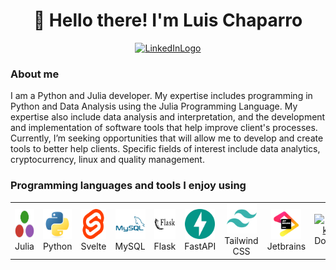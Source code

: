 <h1 align="center">👋 Hello there! I'm Luis Chaparro</h1>

<div align="center">
  <a href="https://www.linkedin.com/in/chaparroluis/">
    <img src="https://img.shields.io/badge/LinkedIn-blue?style=for-the-badge&logo=linkedin&logoColor=white" alt="LinkedInLogo"/>
  </a>
</div

---

### About me
I am a Python and Julia developer. My expertise includes programming in Python and Data Analysis using the Julia Programming Language. 
My expertise also include data analysis and interpretation, and the development and implementation of software tools that help improve client's processes. Currently, I’m seeking opportunities that will allow me to develop and create tools to better help clients. Specific fields of interest include data analytics, cryptocurrency, linux and quality management.

### Programming languages and tools I enjoy using

<table>
  <tr>
    <td align="center" width="96">
      <a href="#macropower-tech">
        <img src="https://github.com/devicons/devicon/blob/master/icons/julia/julia-original.svg" width="48" height="48" alt="Julia" />
      </a>
      <br>Julia
    </td>
    <td align="center" width="96">
      <a href="#macropower-tech">
        <img src="https://github.com/devicons/devicon/blob/master/icons/python/python-original.svg" width="48" height="48" alt="Python" />
      </a>
      <br>Python
    </td>
    <td align="center" width="96">
      <a href="#macropower-tech">
        <img src="https://github.com/devicons/devicon/blob/master/icons/svelte/svelte-original.svg" width="48" height="48" alt="Svelte" />
      </a>
      <br>Svelte
    </td>
    <td align="center" width="96">
      <a href="#macropower-tech">
        <img src="https://raw.githubusercontent.com/devicons/devicon/1119b9f84c0290e0f0b38982099a2bd027a48bf1/icons/mysql/mysql-plain-wordmark.svg" width="48" height="48" alt="MySQL" />
      </a>
      <br>MySQL
    </td>
    <td align="center" width="96">
      <a href="#macropower-tech">
        <img src="https://github.com/devicons/devicon/blob/master/icons/flask/flask-original-wordmark.svg" width="48" height="48" alt="Flask" />
      </a>
      <br>Flask
    </td>
    <td align="center" width="96">
      <a href="#macropower-tech">
        <img src="https://github.com/devicons/devicon/blob/master/icons/fastapi/fastapi-original.svg" width="48" height="48" alt="FastAPI" />
      </a>
      <br>FastAPI
    </td>
    <td align="center" width="96">
      <a href="#macropower-tech">
        <img src="https://github.com/devicons/devicon/blob/master/icons/tailwindcss/tailwindcss-plain.svg" width="48" height="48" alt="Tailwind CSS" />
      </a>
      <br>Tailwind CSS
    </td>
          <td align="center" width="96">
      <a href="#macropower-tech">
        <img src="https://github.com/devicons/devicon/blob/master/icons/jetbrains/jetbrains-original.svg" width="48" height="48" alt="Jetbrains" />
      </a>
      <br>Jetbrains
    </td>
                <td align="center" width="96">
      <a href="#macropower-tech">
        <img src="https://www.docker.com/wp-content/uploads/2022/03/vertical-logo-monochromatic.png" width="48" height="48" alt="Docker" />
      </a>
      <br>Docker
    </td>
   </tr>
</table>
